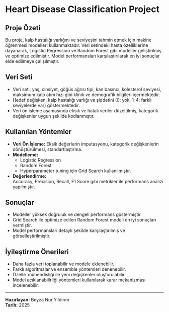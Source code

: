 # Heart Disease Classification Project

## Proje Özeti
Bu proje, kalp hastalığı varlığını ve seviyesini tahmin etmek için makine öğrenmesi modelleri kullanmaktadır. Veri setindeki hasta özelliklerine dayanarak, Logistic Regression ve Random Forest gibi modeller geliştirilmiş ve optimize edilmiştir. Model performansları karşılaştırılarak en iyi sonuçlar elde edilmeye çalışılmıştır.

## Veri Seti
- Veri seti, yaş, cinsiyet, göğüs ağrısı tipi, kan basıncı, kolesterol seviyesi, maksimum kalp atım hızı gibi klinik ve demografik bilgileri içermektedir.
- Hedef değişken, kalp hastalığı varlığı ve şiddetini (0: yok, 1-4: farklı seviyelerde var) göstermektedir.
- Veri ön işleme aşamasında eksik ve hatalı veriler düzeltilmiş, kategorik değişkenler uygun şekilde kodlanmıştır.

## Kullanılan Yöntemler
- **Veri Ön İşleme:** Eksik değerlerin imputasyonu, kategorik değişkenlerin dönüştürülmesi, standartlaştırma.
- **Modelleme:**  
  - Logistic Regression  
  - Random Forest  
  - Hyperparameter tuning için Grid Search kullanılmıştır.
- **Değerlendirme:**  
  Accuracy, Precision, Recall, F1 Score gibi metrikler ile performans analizi yapılmıştır.

## Sonuçlar
- Modeller yüksek doğruluk ve dengeli performans göstermiştir.
- Grid Search ile optimize edilen Random Forest modeli en iyi sonuçları vermiştir.
- Model performansları detaylı şekilde karşılaştırılmış ve görselleştirilmiştir.

## İyileştirme Önerileri
- Daha fazla veri toplanabilir ve modele eklenebilir.
- Farklı algoritmalar ve ensemble yöntemleri denenebilir.
- Özellik mühendisliği ile yeni değişkenler oluşturulabilir.
- Model açıklanabilirliği yöntemleri kullanılarak karar mekanizması incelenebilir.
---

**Hazırlayan:** Beyza Nur Yıldırım  
**Tarih:** 2025  
